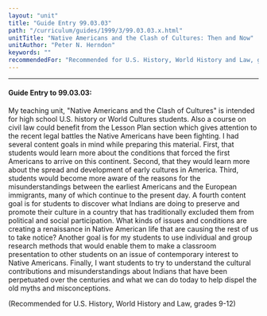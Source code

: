 ```yaml
---
layout: "unit"
title: "Guide Entry 99.03.03"
path: "/curriculum/guides/1999/3/99.03.03.x.html"
unitTitle: "Native Americans and the Clash of Cultures: Then and Now"
unitAuthor: "Peter N. Herndon"
keywords: ""
recommendedFor: "Recommended for U.S. History, World History and Law, grades 9-12."
---
```

<body>
<hr/>
<h4>
Guide Entry to 99.03.03:
</h4>
<p>My teaching unit, "Native Americans and the Clash of Cultures" is intended for high school U.S. history or World Cultures students.  Also a course on civil law could benefit from the Lesson Plan section which gives attention to the recent legal battles the Native Americans have been fighting.  I had several content goals in mind while preparing this material.  First, that students would learn more about the conditions that forced the first Americans to arrive on this continent.  Second, that they would learn more about the spread and development of early cultures in America.  Third, students would become more aware of the reasons for the misunderstandings between the earliest Americans and the European immigrants, many of which continue to the present day.  A fourth content goal is for students to discover what Indians are doing to preserve and promote their culture in a country that has traditionally excluded them from political and social participation.  What kinds of issues and conditions are creating a renaissance in Native American life that are causing the rest of us to take notice?  Another goal is for my students to use individual and group research methods that would enable them to make a classroom presentation to other students on an issue of contemporary interest to Native Americans.  Finally, I want students to try to understand the cultural contributions and misunderstandings about Indians that have been perpetuated over the centuries and what we can do today to help dispel the old myths and misconceptions.</p>
<p>
(Recommended for U.S. History, World History and Law, grades 9-12)
</p>
</body>
